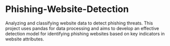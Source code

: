 # Phishing-Website-Detection
Analyzing and classifying website data to detect phishing threats. This project uses pandas for data processing and aims to develop an effective detection model for identifying phishing websites based on key indicators in website attributes.
